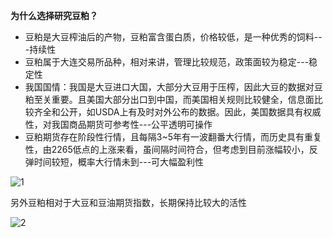   **为什么选择研究豆粕？**

 - 豆粕是大豆榨油后的产物，豆粕富含蛋白质，价格较低，是一种优秀的饲料---持续性
 - 豆粕属于大连交易所品种，相对来讲，管理比较规范，政策面较为稳定---稳定性
 - 我国国情：我国是大豆进口大国，大部分大豆用于压榨，因此大豆的数据对豆粕至关重要。且美国大部分出口到中国，而美国相关规则比较健全，信息面比较齐全和公开，如USDA上有及时对外公布的数据。因此，美国数据具有权威性，对我国商品期货可参考性---公平透明可操作
 - 豆粕期货存在阶段性行情，且每隔3~5年有一波翻番大行情，而历史具有重复性，由2265低点的上涨来看，虽间隔时间符合，但考虑到目前涨幅较小，反弹时间较短，概率大行情未到---可大幅盈利性
 
![1](http://i1.piimg.com/1949/94181ee0e5533c03.png)

另外豆粕相对于大豆和豆油期货指数，长期保持比较大的活性

![2](http://i1.piimg.com/1949/d926154b79f32227.png)


